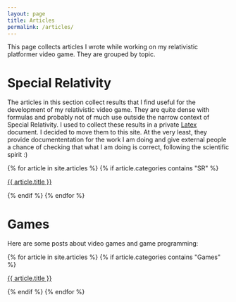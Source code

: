 ```yaml
---
layout: page
title: Articles
permalink: /articles/
---
```


This page collects articles I wrote while working on my relativistic platformer video game.
They are grouped by topic.

# Special Relativity

The articles in this section collect results that I find useful for the development of my
relativistic video game. They are quite dense with formulas and probably not of much use outside
the narrow context of Special Relativity. I used to collect these results in a private
[Latex](https://en.wikipedia.org/wiki/LaTeX) document. I decided to move them to this site.
At the very least, they provide documententation for the work I am doing and give external people
a chance of checking that what I am doing is correct, following the scientific spirit :)

{% for article in site.articles %}
  {% if article.categories contains "SR" %}
  <p>
    <a href="{{ article.url }}">
      {{ article.title }}
    </a>
  </p>
  {% endif %}
{% endfor %}

# Games

Here are some posts about video games and game programming:

{% for article in site.articles %}
  {% if article.categories contains "Games" %}
  <p>
    <a href="{{ article.url }}">
      {{ article.title }}
    </a>
  </p>
  {% endif %}
{% endfor %}
